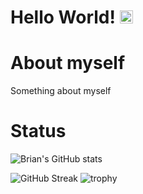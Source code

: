 # Hello World! <img src="https://raw.githubusercontent.com/MartinHeinz/MartinHeinz/master/wave.gif" height="21">

# About myself

Something about myself

# Status


<!-- [![Brian's GitHub stats](https://github-readme-stats.vercel.app/api?username=brian-weloba)](https://github.com/anuraghazra/github-readme-stats) -->
![Brian's GitHub stats](https://github-readme-stats.vercel.app/api?username=brian-weloba&show_icons=true&theme=darkhub)

![GitHub Streak](https://github-readme-streak-stats.herokuapp.com/?user=brian-weloba&theme=algolia) ![trophy](https://github-profile-trophy.vercel.app/?username=brian-weloba&title=Commit,Stars,Repositories,PullRequest,Followers&theme=darkhub)

<!-- ![Brian's GitHub stats](https://ionicabizau.github.io/github-profile-languages/api.html?brian-weloba) -->



<!--
**Brian-Weloba/Brian-Weloba** is a ✨ _special_ ✨ repository because its `README.md` (this file) appears on your GitHub profile.

Here are some ideas to get you started:


- 🔭 I’m currently working on ...
- 🌱 I’m currently learning ...
- 👯 I’m looking to collaborate on ...
- 🤔 I’m looking for help with ...
- 💬 Ask me about ...
- 📫 How to reach me: ...
- 😄 Pronouns: ...
- ⚡ Fun fact: ...
-->
